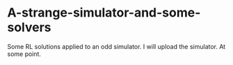 # A-strange-simulator-and-some-solvers
Some RL solutions applied to an odd simulator. I will upload the simulator. At some point.
